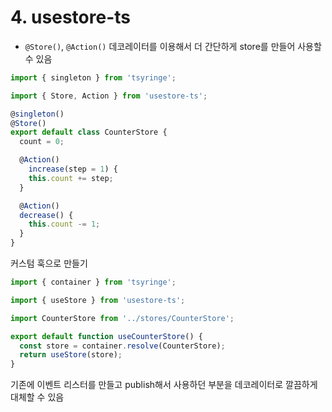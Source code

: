 # 4. usestore-ts

- `@Store()`, `@Action()` 데코레이터를 이용해서 더 간단하게 store를 만들어 사용할 수 있음

```js
import { singleton } from 'tsyringe';

import { Store, Action } from 'usestore-ts';

@singleton()
@Store()
export default class CounterStore {
  count = 0;

  @Action()
    increase(step = 1) {
    this.count += step;
  }

  @Action()
  decrease() {
    this.count -= 1;
  }
}
```

커스텀 훅으로 만들기

```js
import { container } from 'tsyringe';

import { useStore } from 'usestore-ts';

import CounterStore from '../stores/CounterStore';

export default function useCounterStore() {
  const store = container.resolve(CounterStore);
  return useStore(store);
}
```

기존에 이벤트 리스터를 만들고 publish해서 사용하던 부분을 데코레이터로 깔끔하게 대체할 수 있음
